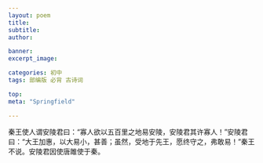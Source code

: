 ```yaml
---
layout: poem
title: 
subtitle: 
author: 

banner:
excerpt_image: 

categories: 初中
tags: 部编版 必背 古诗词

top: 
meta: "Springfield"

---
```


秦王使人谓安陵君曰：“寡人欲以五百里之地易安陵，安陵君其许寡人！”安陵君曰：“大王加惠，以大易小，甚善；虽然，受地于先王，愿终守之，弗敢易！”秦王不说。安陵君因使唐雎使于秦。